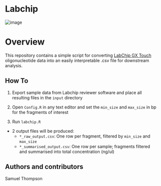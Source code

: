 # Labchip
![image](http://resources.perkinelmer.com/lab-solutions/resources/images_for_resize/LabChip_GX_GXII_Touch_Product.jpg)

# Overview

This repository contains a simple script for converting [LabChip GX Touch](https://www.perkinelmer.com/uk/product/labchip-gx-touch-24-cls138162) oligonucleotide data into an easily interpretable .csv file for downstream analysis.

## How To

1) Export sample data from Labchip reviewer software and place all resulting files in the `input` directory

2) Open `Config.R` in any text editor and set the `min_size` and `max_size` in bp for the fragments of interest

3) Run `labchip.R` 
  - 2 output files will be produced:
      - `*_raw_output.csv`: One row per fragment, filtered by `min_size` and `max_size`
      - `*_summarised_output.csv`: One row per sample; fragments filtered and summarised into total concentration (ng/ul)


## Authors and contributors
Samuel Thompson
